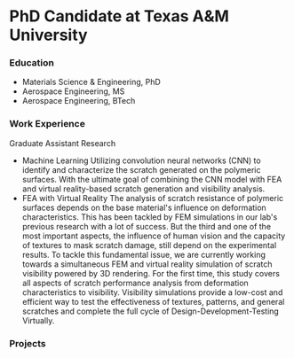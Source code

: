 # PhD Candidate at Texas A&M University

### Education
- Materials Science & Engineering, PhD
- Aerospace Engineering, MS
- Aerospace Engineering, BTech

### Work Experience
Graduate Assistant Research
- Machine Learning
Utilizing convolution neural networks (CNN) to identify and characterize the scratch generated on the polymeric surfaces. With the ultimate goal of combining the CNN model with FEA and virtual reality-based scratch generation and visibility analysis.
- FEA with Virtual Reality 
The analysis of scratch resistance of polymeric surfaces depends on the base material's influence on deformation characteristics. This has been tackled by FEM simulations in our lab's previous research with a lot of success. But the third and one of the most important aspects, the influence of human vision and the capacity of textures to mask scratch damage, still depend on the experimental results. 
To tackle this fundamental issue, we are currently working towards a simultaneous FEM and virtual reality simulation of scratch visibility powered by 3D rendering. For the first time, this study covers all aspects of scratch performance analysis from deformation characteristics to visibility. Visibility simulations provide a low-cost and efficient way to test the effectiveness of textures, patterns, and general scratches and complete the full cycle of Design-Development-Testing Virtually.

### Projects



